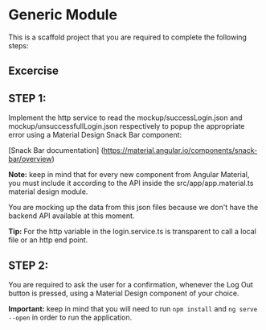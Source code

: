 # Generic Module

This is a scaffold project that you are required to complete the following steps:


## Excercise 

## STEP 1:

Implement the http service to read the mockup/successLogin.json and mockup/unsuccessfullLogin.json respectively to popup the appropriate error using a Material Design Snack Bar component:

[Snack Bar documentation] (https://material.angular.io/components/snack-bar/overview)

**Note:** keep in mind that for every new component from Angular Material, you must include it according to the API inside the src/app/app.material.ts material design module.

You are mocking up the data from this json files because we don't have the backend API available at this moment. 

**Tip:** For the http variable in the login.service.ts is transparent to call a local file or an http end point.


## STEP 2:

You are required to ask the user for a confirmation, whenever the Log Out button is pressed,  using a Material Design component of your choice. 

**Important:** keep in mind that you will need to run `npm install` and `ng serve --open` in order to run the application.


